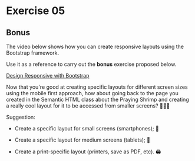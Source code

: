 # Exercise 05

## Bonus

The video below shows how you can create responsive layouts using the Bootstrap framework.

Use it as a reference to carry out the **bonus** exercise proposed below.

[Design Responsive with Bootstrap](https://www.youtube.com/watch?v=n2tuBD2bwIw&feature=emb_imp_woyt&ab_channel=2Guarinos)

Now that you're good at creating specific layouts for different screen sizes using the mobile first approach, how about going back to the page you created in the Semantic HTML class about the Praying Shrimp and creating a really cool layout for it to be accessed from smaller screens? 🦐🦗🥊

Suggestion:

- Create a specific layout for small screens (smartphones); 📱

- Create a specific layout for medium screens (tablets); 📱

- Create a print-specific layout (printers, save as PDF, etc). 🖨